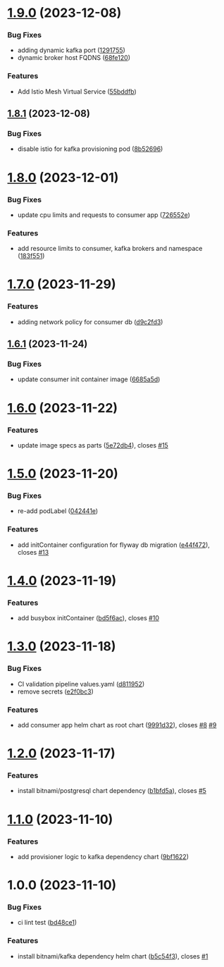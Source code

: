 # [1.9.0](https://github.com/csye7125-fall2023-group05/infra-helm-chart/compare/v1.8.1...v1.9.0) (2023-12-08)


### Bug Fixes

* adding dynamic kafka port ([1291755](https://github.com/csye7125-fall2023-group05/infra-helm-chart/commit/12917558db7738cd833015ebb9bf90e57c69e54c))
* dynamic broker host FQDNS ([68fe120](https://github.com/csye7125-fall2023-group05/infra-helm-chart/commit/68fe1200fda76dba8f4e92b70727be4e29a77d70))


### Features

* Add Istio Mesh Virtual Service ([55bddfb](https://github.com/csye7125-fall2023-group05/infra-helm-chart/commit/55bddfbd1d11b6c3a91932ccd8c030ccab2cdf5e))

## [1.8.1](https://github.com/csye7125-fall2023-group05/infra-helm-chart/compare/v1.8.0...v1.8.1) (2023-12-08)


### Bug Fixes

* disable istio for kafka provisioning pod ([8b52696](https://github.com/csye7125-fall2023-group05/infra-helm-chart/commit/8b52696331ca337b642d73f4b0c27df996078ff2))

# [1.8.0](https://github.com/csye7125-fall2023-group05/infra-helm-chart/compare/v1.7.0...v1.8.0) (2023-12-01)


### Bug Fixes

* update cpu limits and requests to consumer app ([726552e](https://github.com/csye7125-fall2023-group05/infra-helm-chart/commit/726552eeac29f9ad880cb8a4d172f5f1d537f5d9))


### Features

* add resource limits to consumer, kafka brokers and namespace ([183f551](https://github.com/csye7125-fall2023-group05/infra-helm-chart/commit/183f551d21129c9b99ffc711203123e9bd80a45d))

# [1.7.0](https://github.com/csye7125-fall2023-group05/infra-helm-chart/compare/v1.6.1...v1.7.0) (2023-11-29)


### Features

* adding network policy for consumer db ([d9c2fd3](https://github.com/csye7125-fall2023-group05/infra-helm-chart/commit/d9c2fd35c842aaedea5801b5f5944aff3dcd5eec))

## [1.6.1](https://github.com/csye7125-fall2023-group05/infra-helm-chart/compare/v1.6.0...v1.6.1) (2023-11-24)


### Bug Fixes

* update consumer init container image ([6685a5d](https://github.com/csye7125-fall2023-group05/infra-helm-chart/commit/6685a5def2c298b5b7e1a1e36fbbcae0f894f161))

# [1.6.0](https://github.com/csye7125-fall2023-group05/infra-helm-chart/compare/v1.5.0...v1.6.0) (2023-11-22)


### Features

* update image specs as parts ([5e72db4](https://github.com/csye7125-fall2023-group05/infra-helm-chart/commit/5e72db45657124aff41f9b894beeedb7ce287af0)), closes [#15](https://github.com/csye7125-fall2023-group05/infra-helm-chart/issues/15)

# [1.5.0](https://github.com/csye7125-fall2023-group05/infra-helm-chart/compare/v1.4.0...v1.5.0) (2023-11-20)


### Bug Fixes

* re-add podLabel ([042441e](https://github.com/csye7125-fall2023-group05/infra-helm-chart/commit/042441e5d3387a2cd51c1b2fa9ccc74599419907))


### Features

* add initContainer configuration for flyway db migration ([e44f472](https://github.com/csye7125-fall2023-group05/infra-helm-chart/commit/e44f4729c31af3e42346a09a280beafe675c71d2)), closes [#13](https://github.com/csye7125-fall2023-group05/infra-helm-chart/issues/13)

# [1.4.0](https://github.com/csye7125-fall2023-group05/infra-helm-chart/compare/v1.3.0...v1.4.0) (2023-11-19)


### Features

* add busybox initContainer ([bd5f6ac](https://github.com/csye7125-fall2023-group05/infra-helm-chart/commit/bd5f6ac3eccf44e6c7afa9421d4b7fbb870cd40b)), closes [#10](https://github.com/csye7125-fall2023-group05/infra-helm-chart/issues/10)

# [1.3.0](https://github.com/csye7125-fall2023-group05/infra-helm-chart/compare/v1.2.0...v1.3.0) (2023-11-18)


### Bug Fixes

* CI validation pipeline values.yaml ([d811952](https://github.com/csye7125-fall2023-group05/infra-helm-chart/commit/d81195277960665e91c7c769f00b4d30aa080793))
* remove secrets ([e2f0bc3](https://github.com/csye7125-fall2023-group05/infra-helm-chart/commit/e2f0bc35c683e650949ff1326b2de127e6775b4d))


### Features

* add consumer app helm chart as root chart ([9991d32](https://github.com/csye7125-fall2023-group05/infra-helm-chart/commit/9991d32d23f8301c8fb4a607b03586d665cd80cf)), closes [#8](https://github.com/csye7125-fall2023-group05/infra-helm-chart/issues/8) [#9](https://github.com/csye7125-fall2023-group05/infra-helm-chart/issues/9)

# [1.2.0](https://github.com/csye7125-fall2023-group05/infra-helm-chart/compare/v1.1.0...v1.2.0) (2023-11-17)


### Features

* install bitnami/postgresql chart dependency ([b1bfd5a](https://github.com/csye7125-fall2023-group05/infra-helm-chart/commit/b1bfd5a7447ec1c809dcb8d32f64fda11911bafd)), closes [#5](https://github.com/csye7125-fall2023-group05/infra-helm-chart/issues/5)

# [1.1.0](https://github.com/csye7125-fall2023-group05/infra-helm-chart/compare/v1.0.0...v1.1.0) (2023-11-10)


### Features

* add provisioner logic to kafka dependency chart ([9bf1622](https://github.com/csye7125-fall2023-group05/infra-helm-chart/commit/9bf1622907d6806b1fb082096dbb15a9568c64d0))

# 1.0.0 (2023-11-10)


### Bug Fixes

* ci lint test ([bd48ce1](https://github.com/csye7125-fall2023-group05/infra-helm-chart/commit/bd48ce1974488f1983e54dafb66701750da04130))


### Features

* install bitnami/kafka dependency helm chart ([b5c54f3](https://github.com/csye7125-fall2023-group05/infra-helm-chart/commit/b5c54f3423fec72f077a3e2bb284b12d633f688d)), closes [#1](https://github.com/csye7125-fall2023-group05/infra-helm-chart/issues/1)
